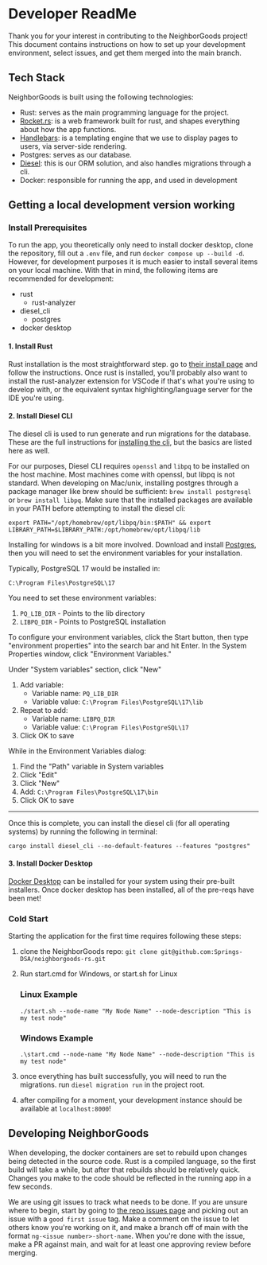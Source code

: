 # Developer ReadMe
Thank you for your interest in contributing to the NeighborGoods project! This document contains instructions on how to set up your development environment, select issues, and get them merged into the main branch.

## Tech Stack
NeighborGoods is built using the following technologies:
- Rust: serves as the main programming language for the project.
- [Rocket.rs](rocket.rs): is a web framework built for rust, and shapes everything about how the app functions.
- [Handlebars](https://handlebarsjs.com/): is a templating engine that we use to display pages to users, via server-side rendering.
- Postgres: serves as our database.
- [Diesel](https://diesel.rs/): this is our ORM solution, and also handles migrations through a cli.
- Docker: responsible for running the app, and used in development

## Getting a local development version working
### Install Prerequisites
To run the app, you theoretically only need to install docker desktop, clone the repository, fill out a `.env` file,  and run `docker compose up --build -d`. However, for development purposes it is much easier to install several items on your local machine. With that in mind, the following items are recommended for development:
- rust
  - rust-analyzer
- diesel_cli
  - postgres
- docker desktop

#### 1. Install Rust
Rust installation is the most straightforward step. go to [their install page](https://www.rust-lang.org/tools/install) and follow the instructions. Once rust is installed, you'll probably also want to install the rust-analyzer extension for VSCode if that's what you're using to develop with, or the equivalent syntax highlighting/language server for the IDE you're using.

#### 2. Install Diesel CLI
The diesel cli is used to run generate and run migrations for the database. These are the full instructions for [installing the cli](https://github.com/diesel-rs/diesel/blob/master/diesel_cli/README.md), but the basics are listed here as well.

For our purposes, Diesel CLI requires `openssl` and `libpq` to be installed on the host machine. Most machines come with openssl, but libpq is not standard. When developing on Mac/unix, installing postgres through a package manager like brew should be sufficient: `brew install postgresql` or `brew install libpq`. Make sure that the installed packages are available in your PATH before attempting to install the diesel cli:
```
export PATH="/opt/homebrew/opt/libpq/bin:$PATH" && export LIBRARY_PATH=$LIBRARY_PATH:/opt/homebrew/opt/libpq/lib
```
Installing for windows is a bit more involved. Download and install [Postgres](https://www.postgresql.org/download/windows/), then you will need to set the environment variables for your installation.

Typically, PostgreSQL 17 would be installed in:

`C:\Program Files\PostgreSQL\17`

You need to set these environment variables:

1. `PQ_LIB_DIR` - Points to the lib directory
2. `LIBPQ_DIR` - Points to PostgreSQL installation

To configure your environment variables, click the Start button, then type "environment properties" into the search bar and hit Enter. In the System Properties window, click "Environment Variables."

Under "System variables" section, click "New"
1. Add variable:
   - Variable name: `PQ_LIB_DIR`
   - Variable value: `C:\Program Files\PostgreSQL\17\lib`
2. Repeat to add:
   - Variable name: `LIBPQ_DIR`
   - Variable value: `C:\Program Files\PostgreSQL\17`
3. Click OK to save

While in the Environment Variables dialog:

1. Find the "Path" variable in System variables
2. Click "Edit"
3. Click "New"
4. Add: `C:\Program Files\PostgreSQL\17\bin`
5. Click OK to save

-------

Once this is complete, you can install the diesel cli (for all operating systems) by running the following in terminal:
```
cargo install diesel_cli --no-default-features --features "postgres"
```

#### 3. Install Docker Desktop
[Docker Desktop](https://www.docker.com/products/docker-desktop/) can be installed for your system using their pre-built installers. Once docker desktop has been installed, all of the pre-reqs have been met!

### Cold Start
Starting the application for the first time requires following these steps:

1. clone the NeighborGoods repo: `git clone git@github.com:Springs-DSA/neighborgoods-rs.git`
2. Run start.cmd for Windows, or start.sh for Linux
   ### Linux Example
    ```
    ./start.sh --node-name "My Node Name" --node-description "This is my test node"
    ```
    
    ### Windows Example
    ```
    .\start.cmd --node-name "My Node Name" --node-description "This is my test node"
    ```
3. once everything has built successfully, you will need to run the migrations. run `diesel migration run` in the project root.
4. after compiling for a moment, your development instance should be available at `localhost:8000`!

## Developing NeighborGoods
When developing, the docker containers are set to rebuild upon changes being detected in the source code. Rust is a compiled language, so the first build will take a while, but after that rebuilds should be relatively quick. Changes you make to the code should be reflected in the running app in a few seconds.

We are using git issues to track what needs to be done. If you are unsure where to begin, start by going to [the repo issues page](https://github.com/Springs-DSA/neighborgoods-rs/issues) and picking out an issue with a `good first issue` tag. Make a comment on the issue to let others know you're working on it, and make a branch off of main with the format `ng-<issue number>-short-name`. When you're done with the issue, make a PR against main, and wait for at least one approving review before merging.